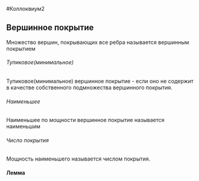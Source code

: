 #Коллоквиум2
## Вершинное покрытие
Множество вершин, покрывающих все ребра называется вершинным покрытием
###### Тупиковое(минимальное)
Тупиковое(минимальное) вершинное покрытие - если оно не содержит в качестве собственного подмножества вершинного покрытия.
###### Наименьшее
Наименьшее по мощности вершинное покрытие называется наименьшим

###### Число покрытия
Мощность наименьшего называется числом покрытия.

#### Лемма